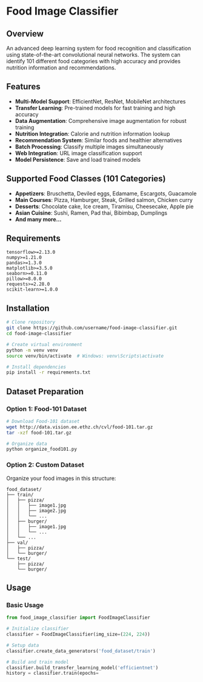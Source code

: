 # Food Image Classifier

## Overview
An advanced deep learning system for food recognition and classification using state-of-the-art convolutional neural networks. The system can identify 101 different food categories with high accuracy and provides nutrition information and recommendations.

## Features
- **Multi-Model Support**: EfficientNet, ResNet, MobileNet architectures
- **Transfer Learning**: Pre-trained models for fast training and high accuracy
- **Data Augmentation**: Comprehensive image augmentation for robust training
- **Nutrition Integration**: Calorie and nutrition information lookup
- **Recommendation System**: Similar foods and healthier alternatives
- **Batch Processing**: Classify multiple images simultaneously
- **Web Integration**: URL image classification support
- **Model Persistence**: Save and load trained models

## Supported Food Classes (101 Categories)
- **Appetizers**: Bruschetta, Deviled eggs, Edamame, Escargots, Guacamole
- **Main Courses**: Pizza, Hamburger, Steak, Grilled salmon, Chicken curry
- **Desserts**: Chocolate cake, Ice cream, Tiramisu, Cheesecake, Apple pie
- **Asian Cuisine**: Sushi, Ramen, Pad thai, Bibimbap, Dumplings
- **And many more...**

## Requirements
```
tensorflow>=2.13.0
numpy>=1.21.0
pandas>=1.3.0
matplotlib>=3.5.0
seaborn>=0.11.0
pillow>=8.0.0
requests>=2.28.0
scikit-learn>=1.0.0
```

## Installation
```bash
# Clone repository
git clone https://github.com/username/food-image-classifier.git
cd food-image-classifier

# Create virtual environment
python -m venv venv
source venv/bin/activate  # Windows: venv\Scripts\activate

# Install dependencies
pip install -r requirements.txt
```

## Dataset Preparation

### Option 1: Food-101 Dataset
```bash
# Download Food-101 dataset
wget http://data.vision.ee.ethz.ch/cvl/food-101.tar.gz
tar -xzf food-101.tar.gz

# Organize data
python organize_food101.py
```

### Option 2: Custom Dataset
Organize your food images in this structure:
```
food_dataset/
├── train/
│   ├── pizza/
│   │   ├── image1.jpg
│   │   ├── image2.jpg
│   │   └── ...
│   ├── burger/
│   │   ├── image1.jpg
│   │   └── ...
│   └── ...
├── val/
│   ├── pizza/
│   └── burger/
└── test/
    ├── pizza/
    └── burger/
```

## Usage

### Basic Usage
```python
from food_image_classifier import FoodImageClassifier

# Initialize classifier
classifier = FoodImageClassifier(img_size=(224, 224))

# Setup data
classifier.create_data_generators('food_dataset/train')

# Build and train model
classifier.build_transfer_learning_model('efficientnet')
history = classifier.train(epochs=
